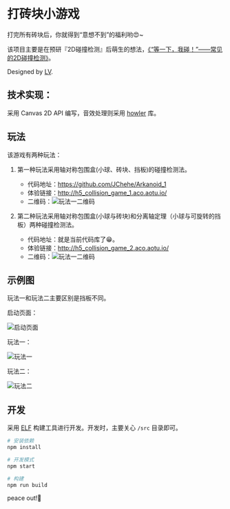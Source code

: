 # 打砖块小游戏

打完所有砖块后，你就得到“意想不到”的福利哟😍~

该项目主要是在预研『2D碰撞检测』后萌生的想法，[《“等一下，我碰！”——常见的2D碰撞检测》](https://aotu.io/notes/2017/02/16/2d-collision-detection/)。

Designed by [LV](https://github.com/mamboer).

## 技术实现：

采用 Canvas 2D API 编写，音效处理则采用 [howler](https://github.com/goldfire/howler.js) 库。

## 玩法

该游戏有两种玩法：

 1. 第一种玩法采用轴对称包围盒(小球、砖块、挡板)的碰撞检测法。
    - 代码地址：https://github.com/JChehe/Arkanoid_1
    - 体验链接：http://h5_collision_game_1.aco.aotu.io/
    - 二维码：![玩法一二维码](http://7xq7nb.com1.z0.glb.clouddn.com/liantu.png)

 2. 第二种玩法采用轴对称包围盒(小球与砖块)和分离轴定理（小球与可旋转的挡板）两种碰撞检测法。
    - 代码地址：就是当前代码库了😁。
    - 体验链接：http://h5_collision_game_2.aco.aotu.io/
    - 二维码：![玩法一二维码](http://7xq7nb.com1.z0.glb.clouddn.com/liantu%20%281%29.png)


## 示例图

玩法一和玩法二主要区别是挡板不同。

启动页面：

![启动页面](http://7xq7nb.com1.z0.glb.clouddn.com/0.jpg)

玩法一：

![玩法一](http://7xq7nb.com1.z0.glb.clouddn.com/1.jpg)

玩法二：

![玩法二](http://7xq7nb.com1.z0.glb.clouddn.com/2.jpg)


## 开发

采用 [ELF](https://github.com/o2team/elf) 构建工具进行开发。开发时，主要关心 `/src` 目录即可。

```bash
# 安装依赖
npm install

# 开发模式
npm start

# 构建
npm run build
```

peace out!👋
